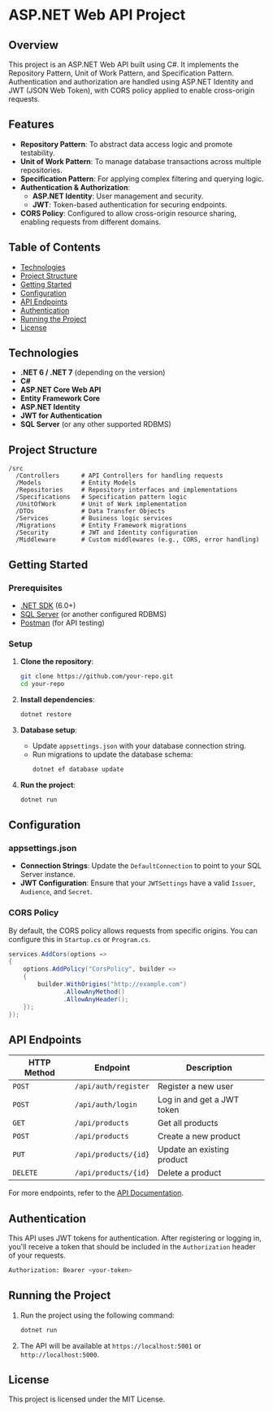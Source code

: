 
# ASP.NET Web API Project

## Overview

This project is an ASP.NET Web API built using C#. It implements the Repository Pattern, Unit of Work Pattern, and Specification Pattern. Authentication and authorization are handled using ASP.NET Identity and JWT (JSON Web Token), with CORS policy applied to enable cross-origin requests.

## Features

- **Repository Pattern**: To abstract data access logic and promote testability.
- **Unit of Work Pattern**: To manage database transactions across multiple repositories.
- **Specification Pattern**: For applying complex filtering and querying logic.
- **Authentication & Authorization**:
  - **ASP.NET Identity**: User management and security.
  - **JWT**: Token-based authentication for securing endpoints.
- **CORS Policy**: Configured to allow cross-origin resource sharing, enabling requests from different domains.

## Table of Contents

- [Technologies](#technologies)
- [Project Structure](#project-structure)
- [Getting Started](#getting-started)
- [Configuration](#configuration)
- [API Endpoints](#api-endpoints)
- [Authentication](#authentication)
- [Running the Project](#running-the-project)
- [License](#license)

## Technologies

- **.NET 6 / .NET 7** (depending on the version)
- **C#**
- **ASP.NET Core Web API**
- **Entity Framework Core**
- **ASP.NET Identity**
- **JWT for Authentication**
- **SQL Server** (or any other supported RDBMS)

## Project Structure

```
/src
  /Controllers      # API Controllers for handling requests
  /Models           # Entity Models
  /Repositories     # Repository interfaces and implementations
  /Specifications   # Specification pattern logic
  /UnitOfWork       # Unit of Work implementation
  /DTOs             # Data Transfer Objects
  /Services         # Business logic services
  /Migrations       # Entity Framework migrations
  /Security         # JWT and Identity configuration
  /Middleware       # Custom middlewares (e.g., CORS, error handling)
```

## Getting Started

### Prerequisites

- [.NET SDK](https://dotnet.microsoft.com/download) (6.0+)
- [SQL Server](https://www.microsoft.com/en-us/sql-server/sql-server-downloads) (or another configured RDBMS)
- [Postman](https://www.postman.com/) (for API testing)

### Setup

1. **Clone the repository**:
    ```bash
    git clone https://github.com/your-repo.git
    cd your-repo
    ```

2. **Install dependencies**:
    ```bash
    dotnet restore
    ```

3. **Database setup**:
    - Update `appsettings.json` with your database connection string.
    - Run migrations to update the database schema:
      ```bash
      dotnet ef database update
      ```

4. **Run the project**:
    ```bash
    dotnet run
    ```

## Configuration

### appsettings.json

- **Connection Strings**: Update the `DefaultConnection` to point to your SQL Server instance.
- **JWT Configuration**: Ensure that your `JWTSettings` have a valid `Issuer`, `Audience`, and `Secret`.

### CORS Policy

By default, the CORS policy allows requests from specific origins. You can configure this in `Startup.cs` or `Program.cs`.

```csharp
services.AddCors(options =>
{
    options.AddPolicy("CorsPolicy", builder =>
    {
        builder.WithOrigins("http://example.com")
               .AllowAnyMethod()
               .AllowAnyHeader();
    });
});
```

## API Endpoints

| HTTP Method | Endpoint               | Description                  |
|-------------|------------------------|------------------------------|
| `POST`      | `/api/auth/register`    | Register a new user          |
| `POST`      | `/api/auth/login`       | Log in and get a JWT token   |
| `GET`       | `/api/products`         | Get all products             |
| `POST`      | `/api/products`         | Create a new product         |
| `PUT`       | `/api/products/{id}`    | Update an existing product   |
| `DELETE`    | `/api/products/{id}`    | Delete a product             |

For more endpoints, refer to the [API Documentation](#).

## Authentication

This API uses JWT tokens for authentication. After registering or logging in, you'll receive a token that should be included in the `Authorization` header of your requests.

```bash
Authorization: Bearer <your-token>
```

## Running the Project

1. Run the project using the following command:
    ```bash
    dotnet run
    ```

2. The API will be available at `https://localhost:5001` or `http://localhost:5000`.

## License

This project is licensed under the MIT License.
